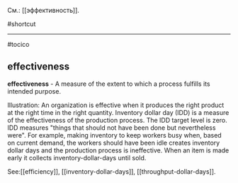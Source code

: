 См.: [[эффективность]].

#shortcut




<hr/>

#tocico

## effectiveness

<b>effectiveness</b> - A measure of the extent to which a process fulfills its intended purpose. 


Illustration: An organization is effective when it produces the right product at the right time in the right quantity.  Inventory dollar day (IDD) is a measure of the effectiveness of the production process.  The IDD target level is zero.  IDD measures "things that should not have been done but nevertheless were".  For example, making inventory to keep workers busy when, based on current demand, the workers should have been idle creates inventory dollar days and the production process is ineffective.  When an item is made early it collects inventory-dollar-days until sold.




See:[[efficiency]], [[inventory-dollar-days]], [[throughput-dollar-days]].
